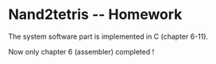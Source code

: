 # Nand2tetris -- Homework

The system software part is implemented in C (chapter 6-11).

Now only chapter 6 (assembler) completed !
